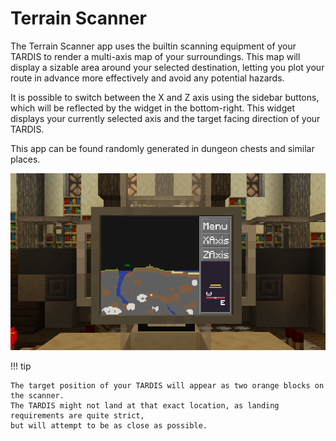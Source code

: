 # Terrain Scanner

The Terrain Scanner app uses the builtin scanning equipment of your TARDIS 
to render a multi-axis map of your surroundings.
This map will display a sizable area around your selected destination, 
letting you plot your route in advance more effectively and avoid any potential hazards.

It is possible to switch between the X and Z axis using the sidebar buttons, 
which will be reflected by the widget in the bottom-right.
This widget displays your currently selected axis and the target facing direction of your TARDIS.

This app can be found randomly generated in dungeon chests and similar places.

![Terrain Scanner App](../img/scanner_app.png)

!!! tip

    The target position of your TARDIS will appear as two orange blocks on the scanner.
    The TARDIS might not land at that exact location, as landing requirements are quite strict,
    but will attempt to be as close as possible.